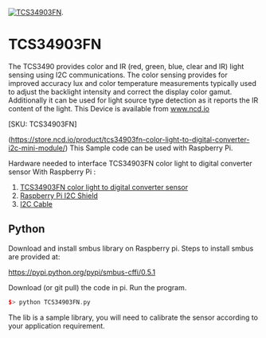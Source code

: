 [![ TCS34903FN](TCS34903FN_I2C.png)](https://store.ncd.io/product/tcs34903fn-color-light-to-digital-converter-i2c-mini-module/).

#  TCS34903FN

The TCS3490 provides color and IR (red, green, blue, clear and IR) light sensing using I2C communications. The color sensing provides for improved accuracy lux and color temperature measurements typically used to adjust the backlight intensity and correct the display color gamut. Additionally it can be used for light source type detection as it reports the IR content of the light.
This Device is available from www.ncd.io 

[SKU: TCS34903FN]

(https://store.ncd.io/product/tcs34903fn-color-light-to-digital-converter-i2c-mini-module/)
This Sample code can be used with Raspberry Pi.

Hardware needed to interface TCS34903FN color light to digital converter sensor With Raspberry Pi :
1. <a href="https://store.ncd.io/product/tcs34903fn-color-light-to-digital-converter-i2c-mini-module/">TCS34903FN color light to digital converter sensor</a>
2.  <a href="https://store.ncd.io/product/i2c-shield-for-raspberry-pi-3-pi2-with-outward-facing-i2c-port-terminates-over-hdmi-port/">Raspberry Pi I2C Shield</a>
3. <a href="https://store.ncd.io/product/i%C2%B2c-cable/">I2C Cable</a>

## Python
Download and install smbus library on Raspberry pi. Steps to install smbus are provided at:

https://pypi.python.org/pypi/smbus-cffi/0.5.1

Download (or git pull) the code in pi. Run the program.

```cpp
$> python TCS34903FN.py
```
The lib is a sample library, you will need to calibrate the sensor according to your application requirement.
